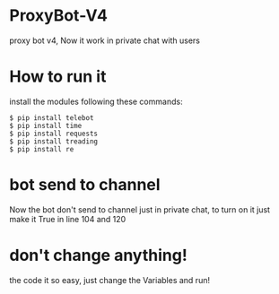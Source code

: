 # ProxyBot-V4
proxy bot v4, Now it work in private chat with users
# How to run it
install the modules following these commands:
```
$ pip install telebot
$ pip install time
$ pip install requests
$ pip install treading
$ pip install re
```
# bot send to channel
Now the bot don't send to channel just in private chat,
to turn on it just make it True in line 104 and 120

# don't change anything!
the code it so easy, just change the Variables and run!
